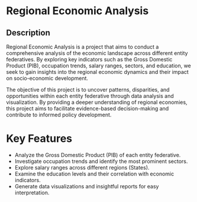 # Regional Economic Analysis


## Description

Regional Economic Analysis is a project that aims to conduct a comprehensive analysis of the economic landscape across different entity federatives. By exploring key indicators such as the Gross Domestic Product (PIB), occupation trends, salary ranges, sectors, and education, we seek to gain insights into the regional economic dynamics and their impact on socio-economic development.

The objective of this project is to uncover patterns, disparities, and opportunities within each entity federative through data analysis and visualization. By providing a deeper understanding of regional economies, this project aims to facilitate evidence-based decision-making and contribute to informed policy development.

# Key Features

- Analyze the Gross Domestic Product (PIB) of each entity federative.
- Investigate occupation trends and identify the most prominent sectors.
- Explore salary ranges across different regions (States).
- Examine the education levels and their correlation with economic indicators.
- Generate data visualizations and insightful reports for easy interpretation.